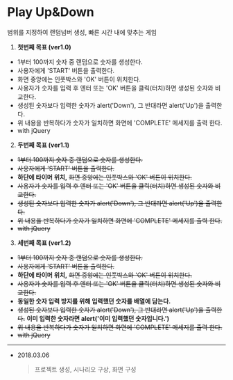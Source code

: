 # Play Up&Down
범위를 지정하여 랜덤넘버 생성, 빠른 시간 내에 맞추는 게임

1. **첫번째 목표 (ver1.0)**
  - 1부터 100까지 숫자 중 랜덤으로 숫자를 생성한다.
  - 사용자에게 'START' 버튼을 출력한다.
  - 화면 중앙에는 인풋박스와 'OK' 버튼이 위치한다.
  - 사용자가 숫자를 입력 후 엔터 또는 'OK' 버튼을 클릭(터치)하면 생성된 숫자와 비교한다.
  - 생성된 숫자보다 입력한 숫자가 alert('Down'),
    그 반대라면 alert('Up')을 출력한다.
  - 위 내용을 반복하다가 숫자가 일치하면 화면에 'COMPLETE' 메세지를 출력 한다.
  - with jQuery

2. **두번째 목표 (ver1.1)**
  - ~~1부터 100까지 숫자 중 랜덤으로 숫자를 생성한다.~~
  - ~~사용자에게 'START' 버튼을 출력한다.~~
  - **하단에 타이머 위치,** ~~화면 중앙에는 인풋박스와 'OK' 버튼이 위치한다.~~
  - ~~사용자가 숫자를 입력 후 엔터 또는 'OK' 버튼을 클릭(터치)하면 생성된 숫자와 비교한다.~~
  - ~~생성된 숫자보다 입력한 숫자가 alert('Down'),
      그 반대라면 alert('Up')을 출력한다.~~
  - ~~위 내용을 반복하다가 숫자가 일치하면 화면에 'COMPLETE' 메세지를 출력 한다.~~
  - ~~with jQuery~~

3. **세번째 목표 (ver1.2)**
  - ~~1부터 100까지 숫자 중 랜덤으로 숫자를 생성한다.~~
  - ~~사용자에게 'START' 버튼을 출력한다.~~
  - **하단에 타이머 위치,** ~~화면 중앙에는 인풋박스와 'OK' 버튼이 위치한다.~~
  - ~~사용자가 숫자를 입력 후 엔터 또는 'OK' 버튼을 클릭(터치)하면 생성된 숫자와 비교한다.~~
  - **동일한 숫자 입력 방지를 위해 입력했던 숫자를 배열에 담는다.**
  - ~~생성된 숫자보다 입력한 숫자가 alert('Down'),
      그 반대라면 alert('Up')을 출력한다.~~
      **이미 입력한 숫자라면 alert('이미 입력했던 숫자입니다.')**
  - ~~위 내용을 반복하다가 숫자가 일치하면 화면에 'COMPLETE' 메세지를 출력 한다.~~
  - ~~with jQuery~~

---

- 2018.03.06
  > 프로젝트 생성, 시나리오 구상, 화면 구성
